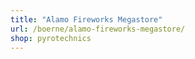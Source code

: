 ```yaml
---
title: "Alamo Fireworks Megastore"
url: /boerne/alamo-fireworks-megastore/
shop: pyrotechnics
---
```


